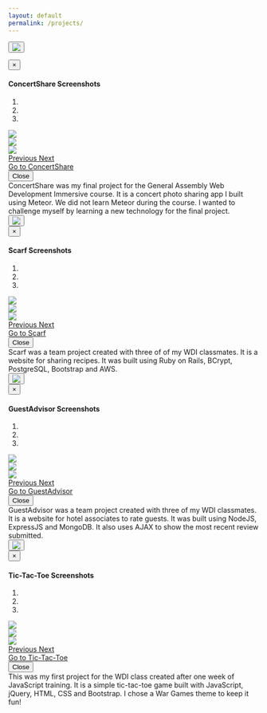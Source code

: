 ```yaml
---
layout: default
permalink: /projects/
---
```

<!-- Trigger the modal with a button -->
<button type="button" class="btn btn-info btn-lg modal-button" data-toggle="modal" data-target="#concertshare-modal"><img src="/images/concertshare_screenshot.png" class="project-image img-responsive"></button>
<!-- Modal -->
<div id="concertshare-modal" class="modal fade" role="dialog">
	<div class="modal-dialog modal-lg">
<!-- Modal content-->
		<div class="modal-content">
			<div class="modal-header">
				<button type="button" class="close" data-dismiss="modal">&times;</button>
				<h4 class="modal-title">ConcertShare Screenshots</h4>
			</div>
			<div class="modal-body">
				<div id="concertshare-screenshots" class="carousel slide" data-ride="carousel">
<!-- Indicators -->
					<ol class="carousel-indicators">
					    <li data-target="#concertshare-screenshots" data-slide-to="0" class="active"></li>
					    <li data-target="#concertshare-screenshots" data-slide-to="1"></li>
					    <li data-target="#concertshare-screenshots" data-slide-to="2"></li>
				  	</ol>
<!-- Wrapper for slides -->
					<div class="carousel-inner" role="listbox">
					    <div class="item active">
				      		<img src="/images/concertshare_screenshot.png" class="project-image img-responsive">
					    </div>
					    <div class="item">
					      	<img src="/images/concertshare_screenshot_2.png" class="project-image img-responsive">
					    </div>
					    <div class="item">
					      	<img src="/images/concertshare_screenshot_3.png" class="project-image img-responsive">
					    </div>    
				  	</div>
<!-- Controls -->
					<a class="left carousel-control" href="#concertshare-screenshots" role="button" data-slide="prev">
						<span class="glyphicon glyphicon-chevron-left" aria-hidden="true"></span>
						<span class="sr-only">Previous</span>
					</a>
					<a class="right carousel-control" href="#concertshare-screenshots" role="button" data-slide="next">
						<span class="glyphicon glyphicon-chevron-right" aria-hidden="true"></span>
						<span class="sr-only">Next</span>
					</a>
				</div>
			</div>
			<div class="modal-footer">
				<div class="row">
					<div class="col-xs-4 col-sm-4 col-md-4">
						<a href="http://concert-share.meteor.com/" target="_blank">Go to ConcertShare</a>
					</div>
					<div class="col-xs-4 col-sm-4 col-md-4">
						<a href="https://github.com/seanhaughey/concert-share" target="_blank"><i class="fa fa-github-square project-icon"></i></a>
					</div>
					<button type="button" class="btn btn-default" data-dismiss="modal">Close</button>
				</div>
			</div>
		</div>
	</div>
</div>
 <div class="row">
	<span class="text-spacer col-xs-12 col-sm-12 col-md-12"></span>
</div>
ConcertShare was my final project for the General Assembly Web Development Immersive course. It is a concert photo sharing app I built using Meteor. We did not learn Meteor during the course. I wanted to challenge myself by learning a new technology for the final project. 
<div class="row">
	<span class="screenshot-spacer col-xs-12 col-sm-12 col-md-12"></span>
</div>
<!-- Trigger the modal with a button -->
<button type="button" class="btn btn-info btn-lg modal-button" data-toggle="modal" data-target="#scarf-modal"><img src="/images/scarf_screenshot.png" class="project-image img-responsive"></button>
<!-- Modal -->
<div id="scarf-modal" class="modal fade" role="dialog">
	<div class="modal-dialog modal-lg">
<!-- Modal content-->
		<div class="modal-content">
			<div class="modal-header">
				<button type="button" class="close" data-dismiss="modal">&times;</button>
				<h4 class="modal-title">Scarf Screenshots</h4>
			</div>
			<div class="modal-body">
				<div id="scarf-screenshots" class="carousel slide" data-ride="carousel">
<!-- Indicators -->
					<ol class="carousel-indicators">
					    <li data-target="#scarf-screenshots" data-slide-to="0" class="active"></li>
					    <li data-target="#scarf-screenshots" data-slide-to="1"></li>
					    <li data-target="#scarf-screenshots" data-slide-to="2"></li>
				  	</ol>
<!-- Wrapper for slides -->
					<div class="carousel-inner" role="listbox">
					    <div class="item active">
				      		<img src="/images/scarf_screenshot.png" class="project-image img-responsive">
					    </div>
					    <div class="item">
					      	<img src="/images/scarf_screenshot_2.png" class="project-image img-responsive">
					    </div>
					    <div class="item">
					      	<img src="/images/scarf_screenshot_3.png" class="project-image img-responsive">
					    </div>    
				  	</div>
<!-- Controls -->
					<a class="left carousel-control" href="#scarf-screenshots" role="button" data-slide="prev">
						<span class="glyphicon glyphicon-chevron-left" aria-hidden="true"></span>
						<span class="sr-only">Previous</span>
					</a>
					<a class="right carousel-control" href="#scarf-screenshots" role="button" data-slide="next">
						<span class="glyphicon glyphicon-chevron-right" aria-hidden="true"></span>
						<span class="sr-only">Next</span>
					</a>
				</div>
			</div>
			<div class="modal-footer">
				<div class="row">
					<div class="col-xs-4 col-sm-4 col-md-4">
						<a href="https://fierce-castle-5280.herokuapp.com/" target="_blank">Go to Scarf</a>
					</div>
					<div class="col-xs-4 col-sm-4 col-md-4">
						<a href="https://github.com/xoBlair/iLuvFood" target="_blank"><i class="fa fa-github-square project-icon"></i></a>
					</div>
					<button type="button" class="btn btn-default" data-dismiss="modal">Close</button>
				</div>
			</div>
		</div>
	</div>
</div>
<div class="row">
	<span class="text-spacer col-xs-12 col-sm-12 col-md-12"></span>
</div>
Scarf was a team project created with three of of my WDI classmates. It is a website for sharing recipes. It was built using Ruby on Rails, BCrypt, PostgreSQL, Bootstrap and AWS.
<div class="row">
	<span class="screenshot-spacer col-xs-12 col-sm-12 col-md-12"></span>
</div>
<!-- Trigger the modal with a button -->
<button type="button" class="btn btn-info btn-lg modal-button" data-toggle="modal" data-target="#guestadvisor-modal"><img src="/images/guestadvisor_screenshot.png" class="project-image img-responsive"></button>
<!-- Modal -->
<div id="guestadvisor-modal" class="modal fade" role="dialog">
	<div class="modal-dialog modal-lg">
<!-- Modal content-->
		<div class="modal-content">
			<div class="modal-header">
				<button type="button" class="close" data-dismiss="modal">&times;</button>
				<h4 class="modal-title">GuestAdvisor Screenshots</h4>
			</div>
			<div class="modal-body">
				<div id="guestadvisor-screenshots" class="carousel slide" data-ride="carousel">
<!-- Indicators -->
					<ol class="carousel-indicators">
					    <li data-target="#guestadvisor-screenshots" data-slide-to="0" class="active"></li>
					    <li data-target="#guestadvisor-screenshots" data-slide-to="1"></li>
					    <li data-target="#guestadvisor-screenshots" data-slide-to="2"></li>
				  	</ol>
<!-- Wrapper for slides -->
					<div class="carousel-inner" role="listbox">
					    <div class="item active">
				      		<img src="/images/guestadvisor_screenshot.png" class="project-image img-responsive">
					    </div>
					    <div class="item">
					      	<img src="/images/guestadvisor_screenshot_2.png" class="project-image img-responsive">
					    </div>
					    <div class="item">
					      	<img src="/images/guestadvisor_screenshot_3.png" class="project-image img-responsive">
					    </div>    
				  	</div>
<!-- Controls -->
					<a class="left carousel-control" href="#guestadvisor-screenshots" role="button" data-slide="prev">
						<span class="glyphicon glyphicon-chevron-left" aria-hidden="true"></span>
						<span class="sr-only">Previous</span>
					</a>
					<a class="right carousel-control" href="#guestadvisor-screenshots" role="button" data-slide="next">
						<span class="glyphicon glyphicon-chevron-right" aria-hidden="true"></span>
						<span class="sr-only">Next</span>
					</a>
				</div>
			</div>
			<div class="modal-footer">
				<div class="row">
					<div class="col-xs-4 col-sm-4 col-md-4">
						<a href="https://aqueous-shelf-6554.herokuapp.com/" target="_blank">Go to GuestAdvisor</a>
					</div>
					<div class="col-xs-4 col-sm-4 col-md-4">
						<a href="https://github.com/seanhaughey/guest-advisor" target="_blank"><i class="fa fa-github-square project-icon"></i></a>
					</div>
					<button type="button" class="btn btn-default" data-dismiss="modal">Close</button>
				</div>
			</div>
		</div>
	</div>
</div>
<div class="row">
	<span class="text-spacer col-xs-12 col-sm-12 col-md-12"></span>
</div>
GuestAdvisor was a team project created with three of my WDI classmates. It is a website for hotel associates to rate guests. It was built using NodeJS, ExpressJS and MongoDB. It also uses AJAX to show the most recent review submitted.
<div class="row">
	<span class="screenshot-spacer col-xs-12 col-sm-12 col-md-12"></span>
</div>
<!-- Trigger the modal with a button -->
<button type="button" class="btn btn-info btn-lg modal-button" data-toggle="modal" data-target="#ttt-modal"><img src="/images/tictactoe_screenshot.png" class="project-image img-responsive"></button>
<!-- Modal -->
<div id="ttt-modal" class="modal fade" role="dialog">
	<div class="modal-dialog modal-lg">
<!-- Modal content-->
		<div class="modal-content">
			<div class="modal-header">
				<button type="button" class="close" data-dismiss="modal">&times;</button>
				<h4 class="modal-title">Tic-Tac-Toe Screenshots</h4>
			</div>
			<div class="modal-body">
				<div id="ttt-screenshots" class="carousel slide" data-ride="carousel">
<!-- Indicators -->
					<ol class="carousel-indicators">
					    <li data-target="#ttt-screenshots" data-slide-to="0" class="active"></li>
					    <li data-target="#ttt-screenshots" data-slide-to="1"></li>
					    <li data-target="#ttt-screenshots" data-slide-to="2"></li>
				  	</ol>
<!-- Wrapper for slides -->
					<div class="carousel-inner" role="listbox">
					    <div class="item active">
				      		<img src="/images/tictactoe_screenshot.png" class="project-image img-responsive">
					    </div>
					    <div class="item">
					      	<img src="/images/tictactoe_screenshot_2.png" class="project-image img-responsive">
					    </div>
					    <div class="item">
					      	<img src="/images/tictactoe_screenshot_3.png" class="project-image img-responsive">
					    </div>    
				  	</div>
<!-- Controls -->
					<a class="left carousel-control" href="#ttt-screenshots" role="button" data-slide="prev">
						<span class="glyphicon glyphicon-chevron-left" aria-hidden="true"></span>
						<span class="sr-only">Previous</span>
					</a>
					<a class="right carousel-control" href="#ttt-screenshots" role="button" data-slide="next">
						<span class="glyphicon glyphicon-chevron-right" aria-hidden="true"></span>
						<span class="sr-only">Next</span>
					</a>
				</div>
			</div>
			<div class="modal-footer">
				<div class="row">
					<div class="col-xs-4 col-sm-4 col-md-4">
						<a href="http://financial-controller-patrick-25070.bitballoon.com/" target="_blank">Go to Tic-Tac-Toe</a>
					</div>
					<div class="col-xs-4 col-sm-4 col-md-4">
						<a href="https://github.com/seanhaughey/tic-tac-toe" target="_blank"><i class="fa fa-github-square project-icon"></i></a>
					</div>
					<button type="button" class="btn btn-default" data-dismiss="modal">Close</button>
				</div>
			</div>
		</div>
	</div>
</div>
<div class="row">
	<span class="text-spacer col-xs-12 col-sm-12 col-md-12"></span>
</div>
This was my first project for the WDI class created after one week of JavaScript training. It is a simple tic-tac-toe game built with JavaScript, jQuery, HTML, CSS and Bootstrap. I chose a War Games theme to keep it fun!
